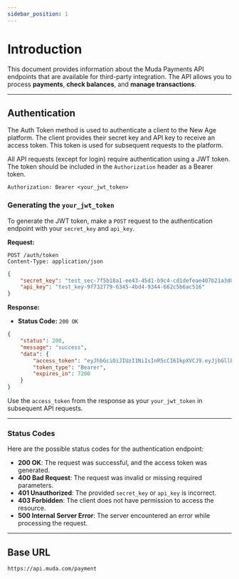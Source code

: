 ```yaml
---
sidebar_position: 1
---
```


# Introduction

This document provides information about the Muda Payments API endpoints that are available for third-party integration. The API allows you to process **payments**, **check balances**, and **manage transactions**.

---

## Authentication

The Auth Token method is used to authenticate a client to the New Age platform. The client provides their secret key and API key to receive an access token. This token is used for subsequent requests to the platform.

All API requests (except for login) require authentication using a JWT token. The token should be included in the `Authorization` header as a Bearer token.

```
Authorization: Bearer <your_jwt_token>
```

### Generating the `your_jwt_token`

To generate the JWT token, make a `POST` request to the authentication endpoint with your `secret_key` and `api_key`.

**Request:**

```
POST /auth/token
Content-Type: application/json
```

```json
{
    "secret_key": "test_sec-7f5b18a1-ee43-45d1-b9c4-cd1defeae407b21a3d0c-74f5-4df2-bf6b-01488a1a59f9",
    "api_key": "test_key-9f732779-6345-4bd4-9344-662c5b6ac516"
}
```

**Response:**

- **Status Code:** `200 OK`

```json
{
    "status": 200,
    "message": "success",
    "data": {
        "access_token": "eyJhbGciOiJIUzI1NiIsInR5cCI6IkpXVCJ9.eyJjbGllbnRJZCI6MTAzMDI1NzEsImFwaUtleSI6InRlc3Rfa2V5LTlmNzMyNzc5LTYzNDUtNGJkNC05MzQ0LTY2MmM1YjZhYzUxNiIsInVzZXIiOiJBUEkiLCJpYXQiOjE3NDQ3MzYwNDUsImV4cCI6MTc0NDc3OTI0NX0.zWA2Q6L4FyDKCEOCz-0GfG2wDEW_9fYLLDnx_QZ2MN0",
        "token_type": "Bearer",
        "expires_in": 7200
    }
}
```

Use the `access_token` from the response as your `your_jwt_token` in subsequent API requests.

---

### Status Codes

Here are the possible status codes for the authentication endpoint:

- **200 OK**: The request was successful, and the access token was generated.
- **400 Bad Request**: The request was invalid or missing required parameters.
- **401 Unauthorized**: The provided `secret_key` or `api_key` is incorrect.
- **403 Forbidden**: The client does not have permission to access the resource.
- **500 Internal Server Error**: The server encountered an error while processing the request.

---

## Base URL

```
https://api.muda.com/payment
```